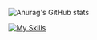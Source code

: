 ![Anurag's GitHub stats](https://github-readme-stats.vercel.app/api?username=qiusm&show_icons=true&theme=radical)

[![My Skills](https://skillicons.dev/icons?i=bash,linux,redhat,git,go,grafana,kafka,docker,kubernetes,elasticsearch,mysql,redis,py)](https://skillicons.dev)
